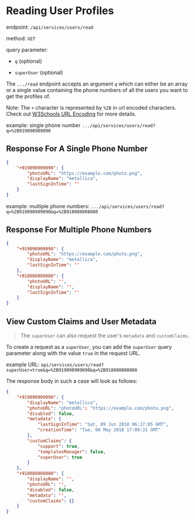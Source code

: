 # Reading User Profiles

endpoint: `/api/services/users/read`

method: `GET`

query parameter:

- `q` (optional)

- `superUser` (optional)

The `.../read` endpoint accepts an argument `q` which can either be an array or a single value containing the phone numbers of all the users you want to get the profiles of.

Note: The `+` character is represented by `%2B` in url encoded characters. Check out [W3Schools URL Encoding](https://www.w3schools.com/tags/ref_urlencode.asp) for more details.

example: single phone number `.../api/services/users/read?q=%2B919090909090`

## Response For A Single Phone Number

```json
{
    "+919090909090": {
        "photoURL": "https://example.com/photo.png",
        "displayName": "metallica",
        "lastSignInTime": ''
    }
}
```

example: multiple phone numbers: `.../api/services/users/read?q=%2B919090909090&q=%2B918080808080`

## Response For Multiple Phone Numbers

```json
{
    "+919090909090": {
        "photoURL": "https://example.com/photo.png",
        "displayName": "metallica",
        "lastSignInTime": ''
    },
    "+918080808080": {
        "photoURL": '',
        "displayName": '',
        "lastSignInTime": ''
    }
}
```

## View Custom Claims and User Metadata

> The `superUser` can also request the user's `metadata` and `customClaims`.

To create a request as a `superUser`, you can add the `superUser` query parameter along with the value `true` in the request URL.

example URL: `api/services/users/read?superUser=true&q=%2B919090909090&q=%2B918080808080`

The response body in such a case will look as follows:

```json
{
    "+919090909090": {
        "displayName": "metallica",
        "photoURL": "photoURL": "https://example.com/photo.png",
        "disabled": false,
        "metadata": {
            "lastSignInTime": "Sat, 09 Jun 2018 06:17:05 GMT",
            "creationTime": "Tue, 08 May 2018 17:09:31 GMT"
        },
        "customClaims": {
            "support": true,
            "templatesManager": false,
            "superUser": true
        }
    },
    "+918080808080": {
        "displayName": '',
        "photoURL": '',
        "disabled": false,
        "metadata": '',
        "customClaims": {}
    }
}
```
